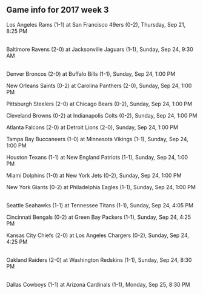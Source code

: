 ## Game info for 2017 week 3
Los Angeles Rams (1-1) at San Francisco 49ers (0-2), Thursday, Sep 21, 8:25 PM

<br/>Baltimore Ravens (2-0) at Jacksonville Jaguars (1-1), Sunday, Sep 24, 9:30 AM

<br/>Denver Broncos (2-0) at Buffalo Bills (1-1), Sunday, Sep 24, 1:00 PM

New Orleans Saints (0-2) at Carolina Panthers (2-0), Sunday, Sep 24, 1:00 PM

Pittsburgh Steelers (2-0) at Chicago Bears (0-2), Sunday, Sep 24, 1:00 PM

Cleveland Browns (0-2) at Indianapolis Colts (0-2), Sunday, Sep 24, 1:00 PM

Atlanta Falcons (2-0) at Detroit Lions (2-0), Sunday, Sep 24, 1:00 PM

Tampa Bay Buccaneers (1-0) at Minnesota Vikings (1-1), Sunday, Sep 24, 1:00 PM

Houston Texans (1-1) at New England Patriots (1-1), Sunday, Sep 24, 1:00 PM

Miami Dolphins (1-0) at New York Jets (0-2), Sunday, Sep 24, 1:00 PM

New York Giants (0-2) at Philadelphia Eagles (1-1), Sunday, Sep 24, 1:00 PM

<br/>Seattle Seahawks (1-1) at Tennessee Titans (1-1), Sunday, Sep 24, 4:05 PM

Cincinnati Bengals (0-2) at Green Bay Packers (1-1), Sunday, Sep 24, 4:25 PM

Kansas City Chiefs (2-0) at Los Angeles Chargers (0-2), Sunday, Sep 24, 4:25 PM

<br/>Oakland Raiders (2-0) at Washington Redskins (1-1), Sunday, Sep 24, 8:30 PM

<br/>Dallas Cowboys (1-1) at Arizona Cardinals (1-1), Monday, Sep 25, 8:30 PM

